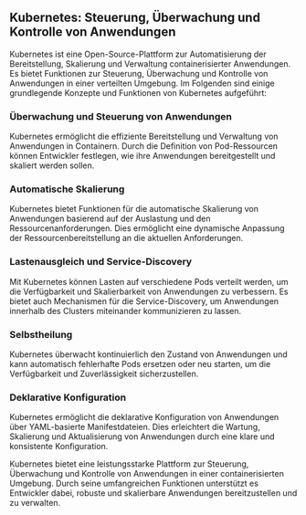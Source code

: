 ## Kubernetes: Steuerung, Überwachung und Kontrolle von Anwendungen

Kubernetes ist eine Open-Source-Plattform zur Automatisierung der Bereitstellung, Skalierung und Verwaltung containerisierter Anwendungen. Es bietet Funktionen zur Steuerung, Überwachung und Kontrolle von Anwendungen in einer verteilten Umgebung. Im Folgenden sind einige grundlegende Konzepte und Funktionen von Kubernetes aufgeführt:

### Überwachung und Steuerung von Anwendungen

Kubernetes ermöglicht die effiziente Bereitstellung und Verwaltung von Anwendungen in Containern. Durch die Definition von Pod-Ressourcen können Entwickler festlegen, wie ihre Anwendungen bereitgestellt und skaliert werden sollen.

### Automatische Skalierung

Kubernetes bietet Funktionen für die automatische Skalierung von Anwendungen basierend auf der Auslastung und den Ressourcenanforderungen. Dies ermöglicht eine dynamische Anpassung der Ressourcenbereitstellung an die aktuellen Anforderungen.

### Lastenausgleich und Service-Discovery

Mit Kubernetes können Lasten auf verschiedene Pods verteilt werden, um die Verfügbarkeit und Skalierbarkeit von Anwendungen zu verbessern. Es bietet auch Mechanismen für die Service-Discovery, um Anwendungen innerhalb des Clusters miteinander kommunizieren zu lassen.

### Selbstheilung

Kubernetes überwacht kontinuierlich den Zustand von Anwendungen und kann automatisch fehlerhafte Pods ersetzen oder neu starten, um die Verfügbarkeit und Zuverlässigkeit sicherzustellen.

### Deklarative Konfiguration

Kubernetes ermöglicht die deklarative Konfiguration von Anwendungen über YAML-basierte Manifestdateien. Dies erleichtert die Wartung, Skalierung und Aktualisierung von Anwendungen durch eine klare und konsistente Konfiguration.

Kubernetes bietet eine leistungsstarke Plattform zur Steuerung, Überwachung und Kontrolle von Anwendungen in einer containerisierten Umgebung. Durch seine umfangreichen Funktionen unterstützt es Entwickler dabei, robuste und skalierbare Anwendungen bereitzustellen und zu verwalten.
